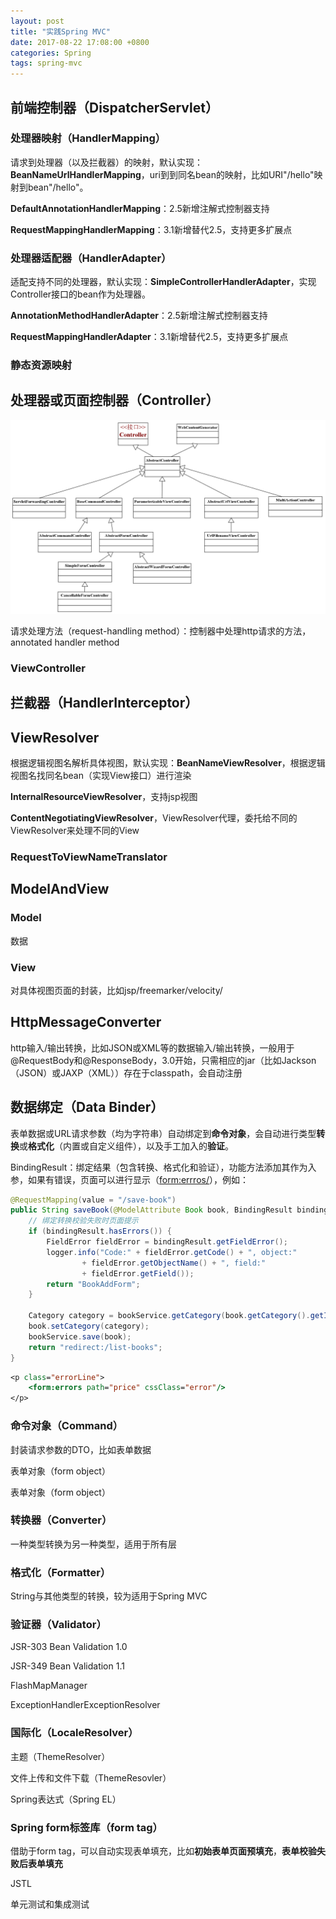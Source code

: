 ```yaml
---
layout: post
title: "实践Spring MVC"
date: 2017-08-22 17:08:00 +0800
categories: Spring
tags: spring-mvc
---
```


## 前端控制器（DispatcherServlet）

### 处理器映射（HandlerMapping）

请求到处理器（以及拦截器）的映射，默认实现：**BeanNameUrlHandlerMapping**，uri到到同名bean的映射，比如URI"/hello"映射到bean"/hello"。

**DefaultAnnotationHandlerMapping**：2.5新增注解式控制器支持

**RequestMappingHandlerMapping**：3.1新增替代2.5，支持更多扩展点

### 处理器适配器（HandlerAdapter）

适配支持不同的处理器，默认实现：**SimpleControllerHandlerAdapter**，实现Controller接口的bean作为处理器。

**AnnotationMethodHandlerAdapter**：2.5新增注解式控制器支持

**RequestMappingHandlerAdapter**：3.1新增替代2.5，支持更多扩展点

### 静态资源映射

## 处理器或页面控制器（Controller）

![Controller Hierarchy](/images/controller-hierarchy.png)

请求处理方法（request-handling method）：控制器中处理http请求的方法，annotated handler method

### ViewController

## 拦截器（HandlerInterceptor）



## ViewResolver

根据逻辑视图名解析具体视图，默认实现：**BeanNameViewResolver**，根据逻辑视图名找同名bean（实现View接口）进行渲染

**InternalResourceViewResolver**，支持jsp视图

**ContentNegotiatingViewResolver**，ViewResolver代理，委托给不同的ViewResolver来处理不同的View

### RequestToViewNameTranslator

## ModelAndView

### Model

数据

### View

对具体视图页面的封装，比如jsp/freemarker/velocity/

## HttpMessageConverter

http输入/输出转换，比如JSON或XML等的数据输入/输出转换，一般用于@RequestBody和@ResponseBody，3.0开始，只需相应的jar（比如Jackson（JSON）或JAXP（XML））存在于classpath，会自动注册





## 数据绑定（Data Binder）

表单数据或URL请求参数（均为字符串）自动绑定到**命令对象**，会自动进行类型**转换**或**格式化**（内置或自定义组件），以及手工加入的**验证**。

BindingResult：绑定结果（包含转换、格式化和验证），功能方法添加其作为入参，如果有错误，页面可以进行显示（<form:errros/>），例如：

```java
@RequestMapping(value = "/save-book")
public String saveBook(@ModelAttribute Book book, BindingResult bindingResult) {
    // 绑定转换校验失败时页面提示
	if (bindingResult.hasErrors()) {
        FieldError fieldError = bindingResult.getFieldError();
        logger.info("Code:" + fieldError.getCode() + ", object:"
                + fieldError.getObjectName() + ", field:"
                + fieldError.getField());
        return "BookAddForm";
    }
    
    Category category = bookService.getCategory(book.getCategory().getId());
    book.setCategory(category);
    bookService.save(book);
    return "redirect:/list-books";
}
```

```jsp
<p class="errorLine">
	<form:errors path="price" cssClass="error"/>
</p>
```



### 命令对象（Command）

封装请求参数的DTO，比如表单数据

表单对象（form object）

表单对象（form object）

### 转换器（Converter）

一种类型转换为另一种类型，适用于所有层

### 格式化（Formatter）

String与其他类型的转换，较为适用于Spring MVC

### 验证器（Validator）

JSR-303 Bean Validation 1.0

JSR-349 Bean Validation 1.1

FlashMapManager

ExceptionHandlerExceptionResolver

### 国际化（LocaleResolver）

主题（ThemeResolver）

文件上传和文件下载（ThemeResovler）

Spring表达式（Spring EL）

### Spring form标签库（form tag）

借助于form tag，可以自动实现表单填充，比如**初始表单页面预填充**，**表单校验失败后表单填充**

JSTL

单元测试和集成测试